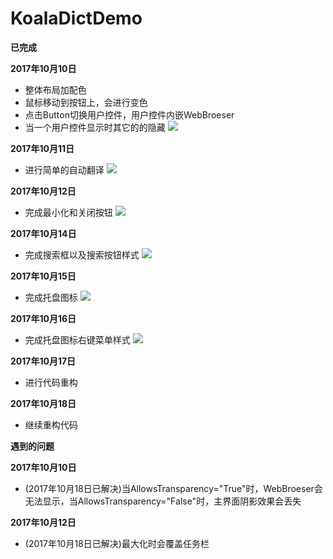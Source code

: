 KoalaDictDemo
====

**已完成**

**2017年10月10日**
- 整体布局加配色
- 鼠标移动到按钮上，会进行变色
- 点击Button切换用户控件，用户控件内嵌WebBroeser
- 当一个用户控件显示时其它的的隐藏
![](http://atinst.nos-eastchina1.126.net/Snipaste_2017-10-10.png)

**2017年10月11日**
- 进行简单的自动翻译
![](http://atinst.nos-eastchina1.126.net/Snipaste_2017-10-11.png)

**2017年10月12日**
- 完成最小化和关闭按钮
![](http://atinst.nos-eastchina1.126.net/Snipaste_2017-10-12.png)

**2017年10月14日**
- 完成搜索框以及搜索按钮样式
![](http://atinst.nos-eastchina1.126.net/Snipaste_2017-10-14.png)

**2017年10月15日**
- 完成托盘图标
![](http://atinst.nos-eastchina1.126.net/Snipaste_2017-10-15.png)

**2017年10月16日**
- 完成托盘图标右键菜单样式
![](http://atinst.nos-eastchina1.126.net/Snipaste_2017-10-16.png)

**2017年10月17日**
- 进行代码重构

**2017年10月18日**
- 继续重构代码 

**遇到的问题**

**2017年10月10日**
- (2017年10月18日已解决)当AllowsTransparency="True"时，WebBroeser会无法显示，当AllowsTransparency="False"时，主界面阴影效果会丢失

**2017年10月12日**
- (2017年10月18日已解决)最大化时会覆盖任务栏
